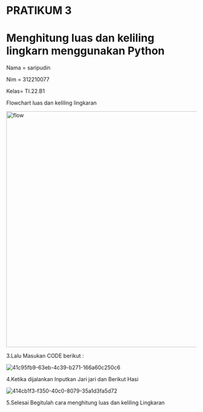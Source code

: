 # PRATIKUM 3

# Menghitung luas dan keliling lingkarn menggunakan Python

Nama = saripudin

Nim  = 312210077 

Kelas= TI.22.B1

Flowchart luas dan keliling lingkaran

<img width="625" alt="flow" src="https://user-images.githubusercontent.com/115473865/198858069-df66d0b8-971f-4401-bdd2-c6563329243a.png">

3.Lalu Masukan CODE berikut :

![41c95fb9-63eb-4c39-b271-166a60c250c6](https://user-images.githubusercontent.com/115473865/198858137-3a19d798-60cb-428c-a56b-0be38d014891.jpg)

4.Ketika dijalankan Inputkan Jari jari dan Berikut Hasi

![414cb1f3-f350-40c0-8079-35a1d3fa5d72](https://user-images.githubusercontent.com/115473865/198859547-05eba52b-1ef9-4231-9341-3d9659e99208.jpg)


5.Selesai Begitulah cara menghitung luas dan keliling Lingkaran

